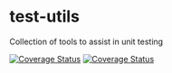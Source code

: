# test-utils
Collection of tools to assist in unit testing


[![Coverage Status](https://coveralls.io/repos/github/bambit/test-utils/badge.svg)](https://coveralls.io/github/bambit/test-utils)
[![Coverage Status](https://coveralls.io/repos/github/bambit/test-utils/badge.svg?branch=main)](https://coveralls.io/github/bambit/test-utils?branch=main)